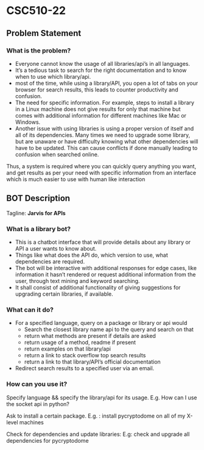 # CSC510-22
## Problem Statement
### What is the problem? 
*  Everyone cannot know the usage of all libraries/api’s in all languages.
*  It’s a tedious task to search for the right documentation and to know when to use which library/api.
*  most of the time, while using a library/API, you open a lot of tabs on your browser for search results, this leads to counter productivity and confusion. 
*  The need for specific information. For example, steps to install a library in a Linux machine does not give results for only that machine but comes with additional information for different machines like Mac or Windows. 
* Another issue with using libraries is using a proper version of itself and all of its dependencies. Many times we need to upgrade some library, but are unaware or have difficulty knowing what other dependencies will have to be updated. This can cause conflicts if done manually leading to confusion when searched online.

Thus, a system is required where you can quickly query anything you want, and get results as per your need with specific information from an interface which is much easier to use with human like interaction


## BOT Description
Tagline: **Jarvis for APIs**

### What is a library bot?
* This is a chatbot interface that will provide details about any library or API a user wants to know about.
* Things like what does the API do, which version to use, what dependencies are required.
* The bot will be interactive with additional responses for edge cases, like information it hasn’t rendered or request additional information from the user, through text mining and keyword searching.
* It shall consist of additional functionality of giving suggestions for upgrading certain libraries, if available.

### What can it do?
* For a specified language, query on a package or library or api would 
  * Search the closest library name api to the query and search on that
  * return what methods are present if details are asked
  * return usage of a method, readme if present
  * return examples on that library/api
  * return a link to stack overflow top search results
  * return a link to that library/API’s official documentation
* Redirect search results to a specified user via an email.

### How can you use it?
Specify language && specify the library/api for its usage.
E.g. How can I use the socket api in python?

Ask to install a certain package.
E.g. : install pycryptodome on all of my X-level machines

Check for dependencies and update libraries:
E.g: check and upgrade all dependencies for pycryptodome
